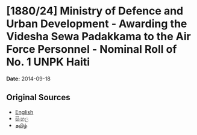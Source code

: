 # [1880/24] Ministry of Defence and Urban Development - Awarding the Videsha Sewa Padakkama to the Air Force Personnel - Nominal Roll of No. 1 UNPK Haiti

**Date:** 2014-09-18

## Original Sources

- [English](https://documents.gov.lk/view/extra-gazettes/2014/9/1880-24_E.pdf)
- [සිංහල](https://documents.gov.lk/view/extra-gazettes/2014/9/1880-24_S.pdf)
- [தமிழ்](https://documents.gov.lk/view/extra-gazettes/2014/9/1880-24_T.pdf)
